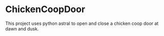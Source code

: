# ChickenCoopDoor
This project uses python astral to open and close a chicken coop door at dawn and dusk.
